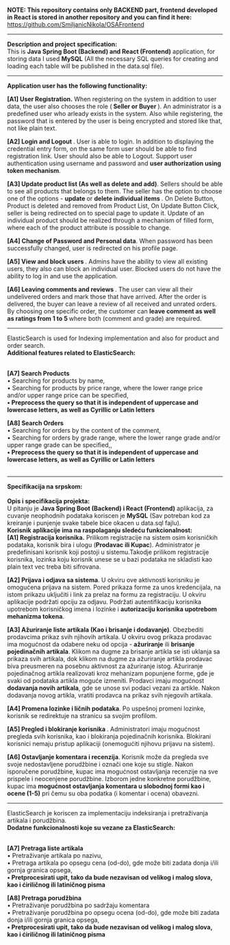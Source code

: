 <b>NOTE: This repository contains only BACKEND part, frontend developed in React is stored in another repository and you can find it here:</b> https://github.com/SmiljanicNikola/OSAFrontend
<hr>
<b>Description and project specification:</b>
<br>This is <b>Java Spring Boot (Backend) and React (Frontend)</b> application, for storing data I used <b>MySQL</b> (All the necessary SQL queries for creating and loading each table will be published in the data.sql file).
<hr>
<b>Application user has the following functionality:</b>

<b>[A1] User Registration.</b> When registering on the system in addition to user data,
the user also chooses the role (<b> Seller or Buyer </b>). An administrator is a predefined user who arleady
exists in the system. Also while registering, the password that is entered by the user is being encrypted and stored like that, not like plain text.

<b>[A2] Login and Logout </b>. User is able to login. In addition to displaying the credential entry form, on the same form user should be able to find registration link. User should also be able to Logout.
Support user authentication using username and password and <b> user authorization using token mechanism</b>.

<b>[A3] Update product list (As well as delete and add)</b>. Sellers should be able to see all products that belongs to them. The seller has the option to choose one of the options - <b> update </b> or <b> delete individual items </b>. On Delete Button, Product is deleted and removed from Product List, On Update Button Click, seller is being redirected on to special page to update it. Update of an individual product should be realized
through a mechanism of filled form, where each of the product attribute is possible
to change.

<b>[A4] Change of Password and Personal data</b>. When password has been successfully changed, user is redirected on his profile page.

<b>[A5] View and block users </b>. Admins have the ability to view all existing users, they also can block an individual user. Blocked users do not have the ability to log in and use the application.

<b>[A6] Leaving comments and reviews </b>. The user can view all their undelivered
orders and mark those that have arrived. After the order is delivered, the buyer can leave a review of all received and unrated orders. By choosing one specific order, the customer can <b> leave comment as well as ratings from 1 to 5 </b> where both (comment and grade) are required.
<hr>
ElasticSearch is used for Indexing implementation and also for product and order search.
<br><b>Additional features related to ElasticSearch:</b>

<br><b>[A7] Search Products </b>
<br>• Searching for products by name,
<br>• Searching for products by price range, where the lower range price and/or upper range price can be specified,
<b><br> • Preprocess the query so that it is independent of uppercase and lowercase letters, as well as Cyrillic or Latin letters</b>
  
<b>[A8] Search Orders</b>
<br>• Searching for orders by the content of the comment,
<br>• Searching for orders by grade range, where the lower range grade and/or upper range grade can be specified,,
<b><br>• Preprocess the query so that it is independent of uppercase and lowercase letters, as well as Cyrillic or Latin letters</b>
<br/><br/>

<hr>
<b>Specifikacija na srpskom:</b>
<br/><br/>
<b>Opis i specifikacija projekta:</b>
<br>U pitanju je <b>Java Spring Boot (Backend) i React (Frontend)</b> aplikacija, za cuvanje neophodnih podataka koriscen je <b>MySQL</b> (Sav potreban kod za kreiranje i punjenje svake tabele bice okacen u data.sql fajlu).
<br/>
<b>Korisnik aplikacije ima na raspolaganju sledeću funkcionalnost:</b>
<br/>
<b>[A1] Registracija korisnika.</b> Prilikom registracije na sistem osim korisničkih podataka,
korisnik bira i ulogu (<b>Prodavac ili Kupac</b>). Administrator je predefinisani korisnik koji
postoji u sistemu.Takodje prilikom registracije korisnika, lozinka koju korisnik unese se u bazi 
podataka ne skladisti kao plain text vec treba biti sifrovana.

<b>[A2] Prijava i odjava sa sistema</b>. U okviru ove aktivnosti korisniku je omogućena
prijava na sistem. Pored prikaza forme za unos kredencijala, na istom prikazu uključiti
i link za prelaz na formu za registraciju. U okviru aplikacije podržati opciju za odjavu.
Podržati autentifikaciju korisnika upotrebom korisničkog imena i lozinke i <b>autorizaciju 
korisnika upotrebom mehanizma tokena</b>.

<b>[A3] Ažuriranje liste artikala (Kao i brisanje i dodavanje)</b>. Obezbediti prodavcima prikaz svih njihovih artikala. U
okviru ovog prikaza prodavac ima mogućnost da odabere neku od opcija - <b>ažuriranje</b>
ili <b>brisanje pojedinačnih artikala</b>. Klikom na dugme za brisanje artikla se isti uklanja sa
prikaza svih artikala, dok klikom na dugme za ažuriranje artikla prodavac biva
preusmeren na posebnu aktivnost za ažuriranje istog. Ažuriranje pojedinačnog artikla
realizovati kroz mehanizam popunjene forme, gde je svaki od podataka artikla moguće
izmeniti. Prodavci imaju mogućnost <b>dodavanja novih artikala</b>, gde se unose svi podaci
vezani za artikle. Nakon dodavanja novog artikla, vratiti prodavca na prikaz svih njegovih artikala.

<b>[A4] Promena lozinke i ličnih podataka</b>. Po uspešnoj promeni lozinke, korisnik se redirektuje na stranicu sa svojim 
profilom.

<b>[A5] Pregled i blokiranje korisnika </b>. Administratori imaju mogućnost pregleda svih 
korisnika, kao i blokiranja pojedinačnih korisnika. Blokirani korisnici nemaju pristup 
aplikaciji (onemogućiti njihovu prijavu na sistem).

<b>[A6] Ostavljanje komentara i recenzija</b>. Korisnik može da pregleda sve svoje nedostavljene 
porudžbine i označi one koje su stigle. Nakon isporučene porudžbine, kupac ima 
mogućnost ostavljanja recenzije na sve prispele i neocenjene porudžbine. Izborom 
jedne konkretne porudžbine, kupac ima <b>mogućnost ostavljanja komentara u slobodnoj 
formi kao i ocene (1-5)</b> pri čemu su oba podatka (i komentar i ocena) obavezni.
<hr>
ElasticSearch je koriscen za implementaciju indeksiranja i pretraživanja artikala i 
porudžbina.
<br><b>Dodatne funkcionalnosti koje su vezane za ElasticSearch:</b>

<br><b>[A7] Pretraga liste artikala</b>
<br>• Pretraživanje artikala po nazivu,
<br>• Pretraga artikala po opsegu cena (od-do), gde može biti zadata donja i/ili 
gornja granica opsega,
<b><br> • Pretprocesirati upit, tako da bude nezavisan od velikog i malog slova, kao i 
ćiriličnog ili latiničnog pisma</b>
  
<b>[A8] Pretraga porudžbina</b>
<br>• Pretraživanje porudžbina po sadržaju komentara
<br>• Pretraživanje porudžbina po opsegu ocena (od-do), gde može biti zadata 
donja i/ili gornja granica opsega,
<b><br>• Pretprocesirati upit, tako da bude nezavisan od velikog i malog slova, kao i 
ćiriličnog ili latiničnog pisma</b>
<br>
